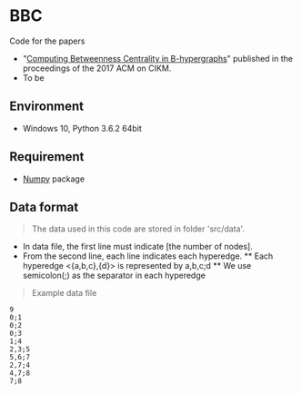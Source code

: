 # BBC

Code for the papers
* "[Computing Betweenness Centrality in B-hypergraphs](http://dx.doi.org/10.1145/3132847.3133093)" published in the proceedings of the 2017 ACM on CIKM.
* To be

## Environment
* Windows 10, Python 3.6.2 64bit

## Requirement
* [Numpy](http://www.numpy.org/) package 

## Data format
> The data used in this code are stored in folder 'src/data'.

* In data file, the first line must indicate [the number of nodes].
* From the second line, each line indicates each hyperedge.
** Each hyperedge <{a,b,c},{d}> is represented by a,b,c;d
** We use semicolon(;) as the separator in each hyperedge

> Example data file
```
9
0;1
0;2
0;3
1;4
2,3;5
5,6;7
2,7;4
4,7;8
7;8
```